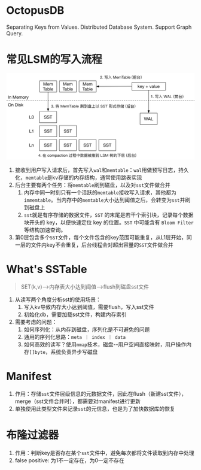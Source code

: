 # OctopusDB
Separating Keys from Values. Distributed Database System. Support Graph Query. 

# 常见LSM的写入流程
![img.png](doc/lsm/write-normal-lsm.png)
1. 接收到用户写入请求后，首先写入`wal`和`memtable`：`wal`用做预写日志，持久化，`memtable`是kv存储的内存结构，通常使用跳表实现
2. 后台主要有两个任务：将`memtable`刷到磁盘，以及对`sst`文件做合并
   1. 内存中同一时刻只有一个活跃的`memtable`接收写入请求，其他都为`immemtable`。当内存中的`memtable`大小达到阈值之后，会转变为`sst`并刷到磁盘上
   2. `sst`就是有序存储的数据文件，`SST` 的末尾是若干个索引块，记录每个数据块开头的 key，以便快速定位 key 的位置。`SST` 中可能含有 `Bloom Filter` 等结构加速查询。
3. 第0层包含多个`SST`文件，每个文件包含的key范围可能重复，从L1层开始，同一层的文件内key不会重复，后台线程会对超出容量的`SST`文件做合并

# What's SSTable
> SET(k,v)-->内存表大小达到阈值-->flush到磁盘sst文件
1. 从读写两个角度分析sst的使用场景：
   1. 写入kv导致内存大小达到阈值，需要flush，写入sst文件
   2. 初始化db，需要加载sst文件，构建内存索引
2. 需要考虑的问题：
   1. 如何序列化：从内存到磁盘，序列化是不可避免的问题
   2. 通用的序列化思路：`meta ｜ index ｜ data`
   3. 如何高效的读写？使用`mmap`技术，磁盘--用户空间直接映射，用户操作内存`[]byte`，系统负责异步写磁盘
   
# Manifest
1. 作用：存储`sst`文件层级信息的元数据文件，因此在flush（新建sst文件），merge（sst文件合并时），都需要对manifest进行更新
2. 单独使用此类型文件来记录`sst`的元信息，也是为了加快数据库的恢复

# 布隆过滤器
1. 作用：判断key是否存在某个`sst`文件中，避免每次都将文件读取到内存中处理
2. false positive: 为1不一定存在，为0一定不存在